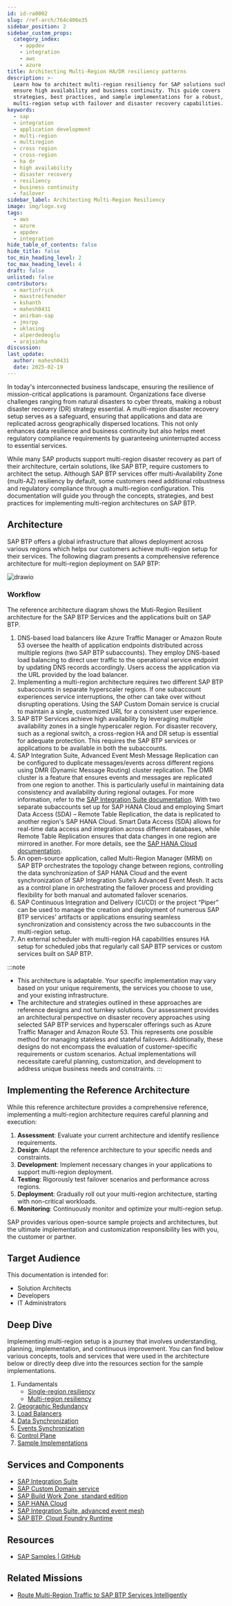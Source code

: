 ```yaml
---
id: id-ra0002
slug: /ref-arch/764c406e35
sidebar_position: 2
sidebar_custom_props:
  category_index:
    - appdev
    - integration
    - aws
    - azure
title: Architecting Multi-Region HA/DR resiliency patterns
description: >-
  Learn how to architect multi-region resiliency for SAP solutions such to
  ensure high availability and business continuity. This guide covers
  strategies, best practices, and sample implementations for a robust, compliant
  multi-region setup with failover and disaster recovery capabilities.
keywords:
  - sap
  - integration
  - application development
  - multi-region
  - multiregion
  - cross region
  - cross-region
  - ha dr
  - high availability
  - disaster recovery
  - resiliency
  - business continuity
  - failover
sidebar_label: Architecting Multi-Region Resiliency
image: img/logo.svg
tags:
  - aws
  - azure
  - appdev
  - integration
hide_table_of_contents: false
hide_title: false
toc_min_heading_level: 2
toc_max_heading_level: 4
draft: false
unlisted: false
contributors:
  - martinfrick
  - maxstreifeneder
  - kshanth
  - mahesh0431
  - anirban-sap
  - jmsrpp
  - uklasing
  - alperdedeoglu
  - arajsinha
discussion: 
last_update:
  author: mahesh0431
  date: 2025-02-19
---
```



In today's interconnected business landscape, ensuring the resilience of mission-critical applications is paramount. Organizations face diverse challenges ranging from natural disasters to cyber threats, making a robust disaster recovery (DR) strategy essential. A multi-region disaster recovery setup serves as a safeguard, ensuring that applications and data are replicated across geographically dispersed locations. This not only enhances data resilience and business continuity but also helps meet regulatory compliance requirements by guaranteeing uninterrupted access to essential services.

While many SAP products support multi-region disaster recovery as part of their architecture, certain solutions, like SAP BTP, require customers to architect the setup. Although SAP BTP services offer multi-Availability Zone (multi-AZ) resiliency by default, some customers need additional robustness and regulatory compliance through a multi-region configuration. This documentation will guide you through the concepts, strategies, and best practices for implementing multi-region architectures on SAP BTP.

## Architecture

SAP BTP offers a global infrastructure that allows deployment across various regions which helps our customers achieve multi-region setup for their services. The following diagram presents a comprehensive reference architecture for multi-region deployment on SAP BTP:

![drawio](drawio/architecting-multi-region-resiliency-for-sap-btp-use-cases.drawio)


### Workflow

The reference architecture diagram shows the Muti-Region Resilient architecture for the SAP BTP Services and the applications built on SAP BTP.

1. DNS-based load balancers like Azure Traffic Manager or Amazon Route 53 oversee the health of application endpoints distributed across multiple regions (two SAP BTP subaccounts). They employ DNS-based load balancing to direct user traffic to the operational service endpoint by updating DNS records accordingly. Users access the application via the URL provided by the load balancer.
2. Implementing a multi-region architecture requires two different SAP BTP subaccounts in separate hyperscaler regions. If one subaccount experiences service interruptions, the other can take over without disrupting operations. Using the SAP Custom Domain service is crucial to maintain a single, customized URL for a consistent user experience.
3. SAP BTP Services achieve high availability by leveraging multiple availability zones in a single hyperscaler region. For disaster recovery, such as a regional switch, a cross-region HA and DR setup is essential for adequate protection. This requires the SAP BTP services or applications to be available in both the subaccounts.
4. SAP Integration Suite, Advanced Event Mesh Message Replication can be configured to duplicate messages/events across different regions using DMR (Dynamic Message Routing) cluster replication. The DMR cluster is a feature that ensures events and messages are replicated from one region to another. This is particularly useful in maintaining data consistency and availability during regional outages. For more information, refer to the [SAP Integration Suite documentation](https://help.sap.com/docs/SAP_INTEGRATION_SUITE). With two separate subaccounts set up for SAP HANA Cloud and employing Smart Data Access (SDA) – Remote Table Replication, the data is replicated to another region's SAP HANA Cloud. Smart Data Access (SDA) allows for real-time data access and integration across different databases, while Remote Table Replication ensures that data changes in one region are mirrored in another. For more details, see the [SAP HANA Cloud documentation](https://help.sap.com/docs/HANA_CLOUD).
5. An open-source application, called Multi-Region Manager (MRM) on SAP BTP orchestrates the topology change between regions, controlling the data synchronization of SAP HANA Cloud and the event synchronization of SAP Integration Suite’s Advanced Event Mesh. It acts as a control plane in orchestrating the failover process and providing flexibility for both manual and automated failover scenarios.
6. SAP Continuous Integration and Delivery (CI/CD) or the project “Piper” can be used to manage the creation and deployment of numerous SAP BTP services' artifacts or applications ensuring seamless synchronization and consistency across the two subaccounts in the multi-region setup.
7. An external scheduler with multi-region HA capabilities ensures HA setup for scheduled jobs that regularly call SAP BTP services or custom services built on SAP BTP.

:::note
- This architecture is adaptable. Your specific implementation may vary based on your unique requirements, the services you choose to use, and your existing infrastructure.
- The architecture and strategies outlined in these approaches are reference designs and not turnkey solutions. Our assessment provides an architectural perspective on disaster recovery approaches using selected SAP BTP services and hyperscaler offerings such as Azure Traffic Manager and Amazon Route 53. This represents one possible method for managing stateless and stateful failovers. Additionally, these designs do not encompass the evaluation of customer-specific requirements or custom scenarios. Actual implementations will necessitate careful planning, customization, and development to address unique business needs and constraints.
:::

<!-- ## Overview of Multi-Region Resiliency

Multi-region resiliency refers to the capability of an application or system to sustain its functionality and performance across multiple geographically dispersed data centers. This approach safeguards against large-scale outages and disasters that could impact an entire region, ensuring continuous service availability.

Multi-region resiliency is essential not only for disaster recovery but also for several other critical reasons:

- **Minimizing Downtime and Service Disruptions**: By distributing applications and data across multiple regions, businesses can ensure that if one region experiences an outage, another can take over, thereby minimizing downtime and maintaining service continuity.
- **Ensuring Compliance with Local Regulations**: Different regions may have specific regulatory requirements regarding data storage and processing. Multi-region setups help organizations comply with these local regulations by keeping data within the required geographical boundaries.
- **Reducing Latency**: Serving users from the nearest data center reduces latency, leading to faster response times and a better user experience. This is particularly important for global applications with a diverse user base.
- **Seamless User Experiences Across the Globe**: A multi-region architecture ensures that users have a consistent and seamless experience, regardless of their geographical location. This is achieved by intelligently routing traffic to the nearest or most optimal data center.

In the industry, multi-region resiliency is used to enhance the reliability, performance, and compliance of applications. It is particularly valuable for businesses that operate on a global scale, providing them with the ability to deliver high-quality services to users worldwide while mitigating the risks associated with regional outages and disasters. -->


## Implementing the Reference Architecture

While this reference architecture provides a comprehensive reference, implementing a multi-region architecture requires careful planning and execution:

1. **Assessment**: Evaluate your current architecture and identify resilience requirements. 
2. **Design**: Adapt the reference architecture to your specific needs and constraints.
3. **Development**: Implement necessary changes in your applications to support multi-region deployment.
4. **Testing**: Rigorously test failover scenarios and performance across regions.
5. **Deployment**: Gradually roll out your multi-region architecture, starting with non-critical workloads.
6. **Monitoring**: Continuously monitor and optimize your multi-region setup.

SAP provides various open-source sample projects and architectures, but the ultimate implementation and customization responsibility lies with you, the customer or partner.

## Target Audience

This documentation is intended for:

- Solution Architects
- Developers
- IT Administrators


## Deep Dive

Implementing multi-region setup is a journey that involves understanding, planning, implementation, and continuous improvement. You can find below various concepts, tools and services that were used in the architecture below or directly deep dive into the resources section for the sample implementations.

1. Fundamentals
    - [Single-region resiliency](1-fundamentals/1-single-region-resiliency/readme.md)
    - [Multi-region resiliency](1-fundamentals/2-multi-region-resiliency/readme.md)
3. [Geographic Redundancy](2-geographic-redundancy/readme.md)
4. [Load Balancers](3-loadbalancers/readme.md)
5. [Data Synchronization](4-data-synchronization/readme.md)
6. [Events Synchronization](5-event-synchronization/readme.md)
7. [Control Plane](6-control-plane/readme.md)
8. [Sample Implementations](7-sample-implementations/readme.md)

## Services and Components

- [SAP Integration Suite](https://discovery-center.cloud.sap/serviceCatalog/integration-suite) 
- [SAP Custom Domain service](https://discovery-center.cloud.sap/serviceCatalog/custom-domain) 
- [SAP Build Work Zone, standard edition](https://discovery-center.cloud.sap/serviceCatalog/sap-build-work-zone-standard-edition) 
- [SAP HANA Cloud](https://discovery-center.cloud.sap/serviceCatalog/sap-hana-cloud?region) 
- [SAP Integration Suite, advanced event mesh](https://discovery-center.cloud.sap/serviceCatalog/advanced-event-mesh) 
- [SAP BTP, Cloud Foundry Runtime](https://discovery-center.cloud.sap/serviceCatalog/cloud-foundry-runtime) 

## Resources

- [SAP Samples | GitHub ](https://github.com/SAP-samples/btp-services-intelligent-routing)

## Related Missions 

- [Route Multi-Region Traffic to SAP BTP Services Intelligently](https://discovery-center.cloud.sap/missiondetail/3603/3646/)